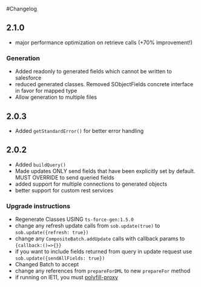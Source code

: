 #Changelog


## 2.1.0

- major performance optimization on retrieve calls (+70% improvement!)

### Generation

- Added readonly to generated fields which cannot be written to salesforce
- reduced generated classes.  Removed SObjectFields concrete interface in favor for mapped type
- Allow generation to multiple files

## 2.0.3

- Added `getStandardError()` for better error handling

## 2.0.2

- Added `buildQuery()`
- Made updates ONLY send fields that have been explicitly set by default.  MUST OVERRIDE to send queried fields
- added support for multiple connections to generated objects
- better support for custom rest services

### Upgrade instructions

- Regenerate Classes USING `ts-force-gen:1.5.0`
- change any refresh update calls from `sob.update(true)` to `sob.update({refresh: true})`
- change any `CompositeBatch.addUpdate` calls with callback params to `{callback:()=>{}}`
- if you want to include fields returned from query in update request use `sob.update({sendAllFields: true})`
- Changed Batch to accept
- change any references from `prepareForDML` to new `prepareFor` method
- if running on IE11, you must [polyfill-proxy](https://www.npmjs.com/package/proxy-polyfill)